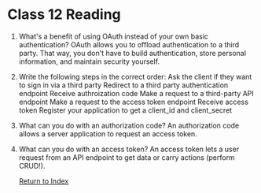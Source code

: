 # Class 12 Reading

1. What's a benefit of using OAuth instead of your own basic authentication?
   OAuth allows you to offload authentication to a third party. That way, you don't have to build authentication, store personal information, and maintain security yourself.

2. Write the following steps in the correct order:
   Ask the client if they want to sign in via a third party
   Redirect to a third party authentication endpoint
   Receive authroization code
   Make a request to a third-party API endpoint
   Make a request to the access token endpoint
   Receive access token
   Register your application to get a client_id and client_secret

3. What can you do with an authorization code?
   An authorization code allows a server application to request an access token.

4. What can you do with an access token?
   An access token lets a user request from an API endpoint to get data or carry actions (perform CRUD!).

   [Return to Index](index.md)
